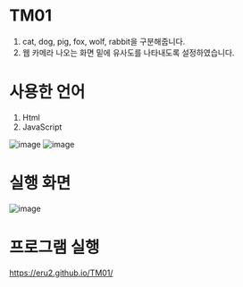# TM01
1. cat, dog, pig, fox, wolf, rabbit을 구분해줍니다.  
2. 웹 카메라 나오는 화면 밑에 유사도를 나타내도록 설정하였습니다.

# 사용한 언어
1. Html
2. JavaScript

![image](https://github.com/eru2/TM01/assets/165991738/8084e654-d71b-49f1-8761-551002d5d5a4)  ![image](https://github.com/eru2/TM01/assets/165991738/af8d6780-9d09-40d6-93b4-041ba816e14f)


# 실행 화면

![image](https://github.com/eru2/TM01/assets/165991738/bea41892-d3bc-494c-917c-3ffc2d78a3ca)  



# 프로그램 실행
https://eru2.github.io/TM01/

